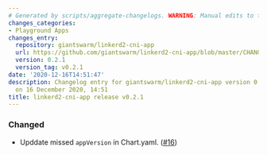 ```yaml
---
# Generated by scripts/aggregate-changelogs. WARNING: Manual edits to this files will be overwritten.
changes_categories:
- Playground Apps
changes_entry:
  repository: giantswarm/linkerd2-cni-app
  url: https://github.com/giantswarm/linkerd2-cni-app/blob/master/CHANGELOG.md#021---2020-12-16
  version: 0.2.1
  version_tag: v0.2.1
date: '2020-12-16T14:51:47'
description: Changelog entry for giantswarm/linkerd2-cni-app version 0.2.1, published
  on 16 December 2020, 14:51
title: linkerd2-cni-app release v0.2.1
---
```


### Changed
- Upddate missed `appVersion` in Chart.yaml. ([#16](https://github.com/giantswarm/linkerd2-cni-app/pull/16))
